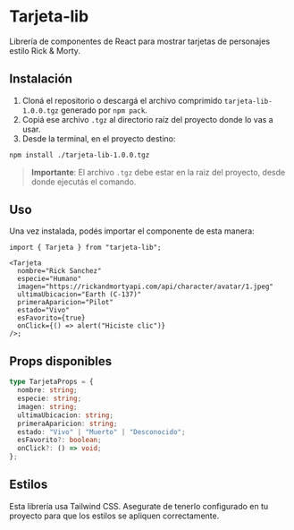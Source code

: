 # Tarjeta-lib

Librería de componentes de React para mostrar tarjetas de personajes estilo Rick & Morty.

## Instalación

1. Cloná el repositorio o descargá el archivo comprimido `tarjeta-lib-1.0.0.tgz` generado por `npm pack`.
2. Copiá ese archivo `.tgz` al directorio raíz del proyecto donde lo vas a usar.
3. Desde la terminal, en el proyecto destino:

```bash
npm install ./tarjeta-lib-1.0.0.tgz
```

> **Importante**: El archivo `.tgz` debe estar en la raiz del proyecto, desde donde ejecutás el comando.

## Uso

Una vez instalada, podés importar el componente de esta manera:

```tsx
import { Tarjeta } from "tarjeta-lib";

<Tarjeta
  nombre="Rick Sanchez"
  especie="Humano"
  imagen="https://rickandmortyapi.com/api/character/avatar/1.jpeg"
  ultimaUbicacion="Earth (C-137)"
  primeraAparicion="Pilot"
  estado="Vivo"
  esFavorito={true}
  onClick={() => alert("Hiciste clic")}
/>;
```

## Props disponibles

```ts
type TarjetaProps = {
  nombre: string;
  especie: string;
  imagen: string;
  ultimaUbicacion: string;
  primeraAparicion: string;
  estado: "Vivo" | "Muerto" | "Desconocido";
  esFavorito?: boolean;
  onClick?: () => void;
};
```

## Estilos

Esta librería usa Tailwind CSS. Asegurate de tenerlo configurado en tu proyecto para que los estilos se apliquen correctamente.
